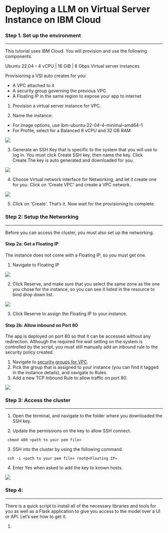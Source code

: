 # Deploying a LLM on Virtual Server Instance on IBM Cloud

### Step 1. Set up the environment
---
This tutorial uses IBM Cloud. You will provision and use the following components.

Ubuntu 22.04 - 4 vCPU | 16 GiB | 8 Gbps Virtual server instances

Provisioning a VSI auto creates for you:
- A VPC attached to it
- A security group governing the previous VPC
- A Floating IP in the same region to expose your app to internet

1. Provision a virtual server instance for VPC.

2. Name the instance:
- For image options, use ibm-ubuntu-22-04-4-minimal-amd64-1
- For Profile, select for a Balanced 8 vCPU and 32 GB RAM

<img src="images/lab 1/vsi 01.png">

3. Generate an SSH Key that is specific to the system that you will use to log in. You must click Create SSH key, then name the key. Click Create.The key is auto generated and downloaded for you.

<img src="images/lab 1/ssh key.png">

4. Choose Virtual network interface for Networking, and let it create one for you. Click on 'Create VPC' and create a VPC network.

<img src="images/lab 1/vpc.png">

5. Click on 'Create'. That’s it. Now wait for the provisioning to complete.

### Step 2: Setup the Networking
---

Before you can access the cluster, you must also set up the networking.

#### Step 2a: Get a Floating IP

The instance does not come with a Floating IP, so you must get one.

1. Navigate to Floating IP

<img src="images/lab 1/floating ip.png">

2. Click Reserve, and make sure that you select the same zone as the one you chose for the instance, so you can see it listed in the resource to bind drop down list.

<img src="images/lab 1/reserve ip.png">

3. Click Reserve to assign the Floating IP to your instance.

#### Step 2b: Allow inbound on Port 80

The app is deployed on port 80 so that it can be accessed without any redirection. Although the required fire wall setting on the system is controlled by the script, you must still manually add an inbound rule to the security policy created.

1. Navigate to [security groups for VPC](https://cloud.ibm.com/vpc-ext/network/securityGroups).
2. Pick the group that is assigned to your instance (you can find it tagged in the instance details), and navigate to Rules.
3. Add a new TCP Inbound Rule to allow traffic on port 80.

<img src="images/lab 1/inbound rule.png">

### Step 3: Access the cluster
---

1. Open the terminal, and navigate to the folder where you downloaded the SSH key.

2. Update the permissions on the key to allow SSH connect.

` chmod 400 <path to your pem file>`

3. SSH into the cluster by using the following command.

` ssh -i <path to your pem file> root@<Floating IP>`

4. Enter Yes when asked to add the key to known hosts.

<img src="images/lab 1/ssh to vsi.png">

### Step 4: 
---

There is a quick script to install all of the necessary libraries and tools for you as well as a Flask application to give you access to the model over a UI or API. Let’s see how to get it.

1. 

